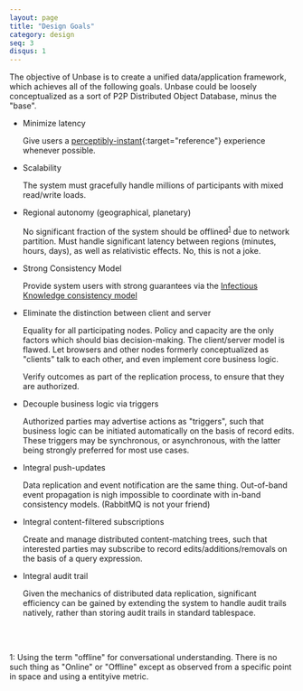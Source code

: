 ```yaml
---
layout: page
title: "Design Goals"
category: design
seq: 3
disqus: 1
---
```


The objective of Unbase is to create a unified data/application framework, which achieves all of the following goals. Unbase could be loosely conceptualized as a sort of P2P Distributed Object Database, minus the "base".

* Minimize latency

  Give users a [perceptibly-instant](http://www.nngroup.com/articles/response-times-3-important-limits/){:target="reference"} experience whenever possible.

* Scalability

  The system must gracefully handle millions of participants with mixed read/write loads.

* Regional autonomy (geographical, planetary)

  No significant fraction of the system should be offlined<sup>[1](#footnote1)</sup> due to network partition.
  Must handle significant latency between regions (minutes, hours, days), as well as relativistic effects. No, this is not a joke.

* Strong Consistency Model

  Provide system users with strong guarantees via the [Infectious Knowledge consistency model](consistency-model)

* Eliminate the distinction between client and server

  Equality for all participating nodes. Policy and capacity are the only factors which should bias decision-making.
  The client/server model is flawed. Let browsers and other nodes formerly conceptualized as "clients" talk to each other, and even implement core business logic.

  Verify outcomes as part of the replication process, to ensure that they are authorized.

<!-- SOA portion needs a rewrite
* Distributed service oriented architecture

  Advertise and execute relevant business logic from any node in the network - By way of delegation to the nearest able peer when necessary, but optionally by replicating the action code itself to the calling node.
  "Actions" should be callable synchronously, or asynchronously. (With asynchronicity being strongly preferred)
-->

* Decouple business logic via triggers

  Authorized parties may advertise actions as "triggers", such that business logic can be initiated automatically on the basis of record edits.
  These triggers may be synchronous, or asynchronous, with the latter being strongly preferred for most use cases.

* Integral push-updates

  Data replication and event notification are the same thing. Out-of-band event propagation is nigh impossible to coordinate with in-band consistency models. (RabbitMQ is not your friend)

* Integral content-filtered subscriptions

  Create and manage distributed content-matching trees, such that interested parties may subscribe to record edits/additions/removals on the basis of a query expression.

* Integral audit trail

  Given the mechanics of distributed data replication, significant efficiency can be gained by extending the system to handle audit trails natively, rather than storing audit trails in standard tablespace.

<br>
<br>

<a name="footnote1">1</a>: Using the term "offline" for conversational understanding. There is no such thing as "Online" or "Offline" except as observed from a specific point in space and using a entityive metric.<br>

